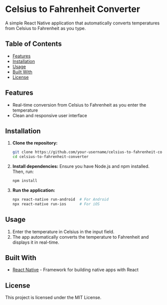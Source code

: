 # Celsius to Fahrenheit Converter

A simple React Native application that automatically converts temperatures from Celsius to Fahrenheit as you type.

## Table of Contents
- [Features](#features)
- [Installation](#installation)
- [Usage](#usage)
- [Built With](#built-with)
- [License](#license)

## Features
- Real-time conversion from Celsius to Fahrenheit as you enter the temperature
- Clean and responsive user interface

## Installation

1. **Clone the repository:**
   ```bash
   git clone https://github.com/your-username/celsius-to-fahrenheit-converter.git
   cd celsius-to-fahrenheit-converter
   ```

2. **Install dependencies:**
   Ensure you have Node.js and npm installed. Then, run:
   ```bash
   npm install
   ```

3. **Run the application:**
   ```bash
   npx react-native run-android  # For Android
   npx react-native run-ios      # For iOS
   ```

## Usage

1. Enter the temperature in Celsius in the input field.
2. The app automatically converts the temperature to Fahrenheit and displays it in real-time.

## Built With
- [React Native](https://reactnative.dev/) - Framework for building native apps with React

## License
This project is licensed under the MIT License.
